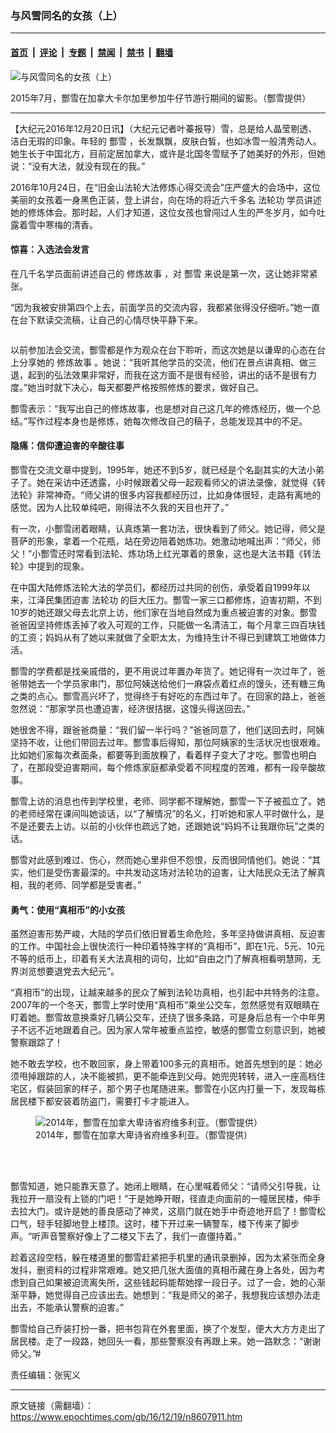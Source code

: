 ### 与风雪同名的女孩（上）

---

#### [首页](../../../..?n8607911) &nbsp;|&nbsp; [评论](../../../../../epoch-comment?n8607911) &nbsp;|&nbsp; [专题](../../../../../epoch-special?n8607911) &nbsp;|&nbsp; [禁闻](../../../../../epoch-news?n8607911) &nbsp;|&nbsp; [禁书](../../../../../books?n8607911) &nbsp;|&nbsp; [翻墙](https://github.com/gfw-breaker/nogfw/blob/master/README.md?n8607911)


<div><img alt="与风雪同名的女孩（上）" class="attachment-djy_600_400 size-djy_600_400 wp-post-image" src="https://i.epochtimes.com/assets/uploads/2016/12/IMG_1038-600x400.jpg"/>
<div class="caption">
 <p>
  2015年7月，酆雪在加拿大卡尔加里参加牛仔节游行期间的留影。（酆雪提供）
 </p>
</div></div><hr/><div class="post_content" id="artbody" itemprop="articleBody">
 <!-- article content begin -->
 <p>
  【大纪元2016年12月20日讯】（大纪元记者叶蓁报导）雪，总是给人晶莹剔透、洁白无瑕的印象。年轻的
  <ok href="https://www.epochtimes.com/gb/tag/%E9%85%86%E9%9B%AA.html">
   酆雪
  </ok>
  ，长发飘飘，皮肤白皙，也如冰雪一般清秀动人。她生长于中国北方，目前定居加拿大，或许是北国冬雪赋予了她美好的外形，但她说：“没有大法，就没有现在的我。”
 </p>
 <p>
  2016年10月24日，在“旧金山法轮大法修炼心得交流会”庄严盛大的会场中，这位美丽的女孩着一身黑色正装，登上讲台，向在场的将近六千多名
  <ok href="https://www.epochtimes.com/gb/tag/%E6%B3%95%E8%BD%AE%E5%8A%9F.html">
   法轮功
  </ok>
  学员讲述她的修炼体会。那时起，人们才知道，这位女孩也曾闯过人生的严冬岁月，如今吐露着雪中寒梅的清香。
 </p>
 <h4>
  <strong>
   惊喜：入选法会发言
  </strong>
 </h4>
 <p>
  在几千名学员面前讲述自己的
  <ok href="https://www.epochtimes.com/gb/tag/%E4%BF%AE%E7%82%BC%E6%95%85%E4%BA%8B.html">
   修炼故事
  </ok>
  ，对
  <ok href="https://www.epochtimes.com/gb/tag/%E9%85%86%E9%9B%AA.html">
   酆雪
  </ok>
  来说是第一次，这让她非常紧张。
 </p>
 <p>
  “因为我被安排第四个上去，前面学员的交流内容，我都紧张得没仔细听。”她一直在台下默读交流稿，让自己的心情尽快平静下来。
 </p>
 <p>
  <ok href="https://i.epochtimes.com/assets/uploads/2016/10/1610241629051973.jpg">
   <img alt="" class="wp-image-8428420" src="https://i.epochtimes.com/assets/uploads/2016/10/1610241629051973-600x400.jpg" title=""/>
  </ok>
 </p>
 <p>
  以前参加法会交流，酆雪都是作为观众在台下聆听，而这次她是以谦卑的心态在台上分享她的
  <ok href="https://www.epochtimes.com/gb/tag/%E4%BF%AE%E7%82%BC%E6%95%85%E4%BA%8B.html">
   修炼故事
  </ok>
  。她说：“我听其他学员的交流，他们在景点讲真相、做三退，起到的弘法效果非常好，而我在这方面不是很有经验，讲出的话不是很有力度。”她当时就下决心，每天都要严格按照修炼的要求，做好自己。
 </p>
 <p>
  酆雪表示：“我写出自己的修炼故事，也是想对自己这几年的修炼经历，做一个总结。”写作过程本身也是修炼，她每次修改自己的稿子，总能发现其中的不足。
 </p>
 <h4>
  <strong>
   隐痛：信仰遭迫害的辛酸往事
  </strong>
 </h4>
 <p>
  酆雪在交流文章中提到，1995年，她还不到5岁，就已经是个名副其实的大法小弟子了。她在采访中还透露，小时候跟着父母一起观看师父的讲法录像，就觉得《转法轮》非常神奇。“师父讲的很多内容我都经历过，比如身体很轻，走路有离地的感觉。因为人比较单纯吧，刚得法不久我的天目也开了。”
 </p>
 <p>
  有一次，小酆雪闭着眼睛，认真炼第一套功法，很快看到了师父。她记得，师父是菩萨的形象，拿着一个花瓶，站在旁边陪着她炼功。她激动地喊出声：“师父，师父！”小酆雪还时常看到法轮、炼功场上红光罩着的景象，这也是大法书籍《转法轮》中提到的现象。
 </p>
 <p>
  在中国大陆修炼法轮大法的学员们，都经历过共同的创伤，承受着自1999年以来，江泽民集团迫害
  <ok href="https://www.epochtimes.com/gb/tag/%E6%B3%95%E8%BD%AE%E5%8A%9F.html">
   法轮功
  </ok>
  的巨大压力。酆雪一家三口都修炼，迫害初期，不到10岁的她还跟父母去北京上访，他们家在当地自然成为重点被迫害的对象。酆雪爸爸因坚持修炼丢掉了收入可观的工作，只能做一名清洁工，每个月拿三四百块钱的工资；妈妈从有了她以来就做了全职太太，为维持生计不得已到建筑工地做体力活。
 </p>
 <p>
  酆雪的学费都是找亲戚借的，更不用说过年置办年货了。她记得有一次过年了，爸爸带她去一个学员家串门，那位阿姨送给他们一麻袋点着红点的馒头，还有糖三角之类的点心。酆雪高兴坏了，觉得终于有好吃的东西过年了。在回家的路上，爸爸忽然说：“那家学员也遭迫害，经济很拮据，这馒头得送回去。”
 </p>
 <p>
  她很舍不得，跟爸爸商量：“我们留一半行吗？”爸爸同意了，他们送回去时，阿姨坚持不收，让他们带回去过年。酆雪事后得知，那位阿姨家的生活状况也很艰难。比如她们家每次煮面条，都要等到面放糗了，看着样子变大了才吃。酆雪也明白了，在那段受迫害期间，每个修炼家庭都承受着不同程度的苦难，都有一段辛酸故事。
 </p>
 <p>
  酆雪上访的消息也传到学校里，老师、同学都不理解她，酆雪一下子被孤立了。她的老师经常在课间叫她谈话，以“了解情况”的名义，打听她和家人平时做什么，是不是还要去上访。以前的小伙伴也疏远了她，还跟她说“妈妈不让我跟你玩”之类的话。
 </p>
 <p>
  酆雪对此感到难过、伤心，然而她心里非但不怨恨，反而很同情他们。她说：“其实，他们是受伤害最深的。中共发动这场对法轮功的迫害，让大陆民众无法了解真相，我的老师、同学都是受害者。”
 </p>
 <h4>
  <strong>
   勇气：使用“真相币”的小女孩
  </strong>
 </h4>
 <p>
  虽然迫害形势严峻，大陆的学员们依旧冒着生命危险，多年坚持做讲真相、反迫害的工作。中国社会上很快流行一种印着特殊字样的“真相币”，即在1元、5元、10元不等的纸币上，印着有关大法真相的词句，比如“自由之门了解真相看明慧网，无界浏览想要退党去大纪元”。
 </p>
 <p>
  “真相币”的出现，让越来越多的民众了解到法轮功真相，也引起中共特务的注意。2007年的一个冬天，酆雪上学时使用“真相币”乘坐公交车，忽然感觉有双眼睛在盯着她。酆雪故意换乘好几辆公交车，还绕了很多条路，可是身后总有一个中年男子不远不近地跟着自己。因为家人常年被重点监控，敏感的酆雪立刻意识到，她被警察跟踪了！
 </p>
 <p>
  她不敢去学校，也不敢回家，身上带着100多元的真相币。她首先想到的是：她必须甩掉跟踪的人，决不能被抓，更不能牵连到父母。她兜兜转转，进入一座高档住宅区，假装回家的样子，那个男子也尾随进来。酆雪在小区内打量一下，发现每栋居民楼下都安装着防盗门，需要打卡才能进入。
 </p>
 <figure aria-describedby="caption-attachment-9644558" class="wp-caption aligncenter" id="attachment_9644558" style="width: 450px">
  <ok href="https://i.epochtimes.com/assets/uploads/2016/12/IMG_0792-1.jpg" target="_blank">
   <img alt="2014年，酆雪在加拿大卑诗省府维多利亚。（酆雪提供）" class="wp-image-9644558 size-medium" src="https://i.epochtimes.com/assets/uploads/2016/12/IMG_0792-1-450x600.jpg"/>
  </ok>
  <br/><figcaption class="wp-caption-text" id="caption-attachment-9644558">
   2014年，酆雪在加拿大卑诗省府维多利亚。（酆雪提供）
  </figcaption><br/>
 </figure><br/>
 <p>
  酆雪知道，她只能靠天意了。她闭上眼睛，在心里喊着师父：“请师父引导我，让我拉开一扇没有上锁的门吧！”于是她睁开眼，径直走向面前的一幢居民楼，伸手去拉大门。或许是她的善良感动了神灵，这扇门就在她手中奇迹地开启了！酆雪松口气，轻手轻脚地登上楼顶。这时，楼下开过来一辆警车，楼下传来了脚步声。“听声音警察好像上了二楼又下去了，我们一直僵持着。”
 </p>
 <p>
  趁着这段空档，躲在楼道里的酆雪赶紧把手机里的通讯录删掉，因为太紧张而全身发抖，删资料的过程非常艰难。她又把几张大面值的真相币藏在身上各处，因为考虑到自己如果被迫流离失所，这些钱起码能帮她撑一段日子。过了一会，她的心渐渐平静，她觉得自己应该出去。她想到：“我是师父的弟子，我想我应该想办法走出去，不能承认警察的迫害。”
 </p>
 <p>
  酆雪给自己乔装打扮一番，把书包背在外套里面，换了个发型，便大大方方走出了居民楼。走了一段路，她回头一看，那些警察没有再跟上来。她一路默念：“谢谢师父。”#
 </p>
 <p>
  责任编辑：张宪义
 </p>
 <!-- article content end -->
 <div id="below_article_ad">
 </div>
</div>


---

原文链接（需翻墙）：https://www.epochtimes.com/gb/16/12/19/n8607911.htm